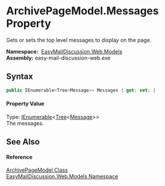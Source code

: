 ArchivePageModel.Messages Property
==================================
Gets or sets the top level messages to display on the page.

  **Namespace:**  [EasyMailDiscussion.Web.Models][1]  
  **Assembly:** easy-mail-discussion-web.exe

Syntax
------

```csharp
public IEnumerable<Tree<Message>> Messages { get; set; }
```

#### Property Value
Type: [IEnumerable][2]&lt;[Tree][3]&lt;[Message][4]>>  
 The messages. 

See Also
--------

#### Reference
[ArchivePageModel Class][5]  
[EasyMailDiscussion.Web.Models Namespace][1]  

[1]: ../README.md
[2]: https://docs.microsoft.com/dotnet/api/system.collections.generic.ienumerable-1
[3]: ../../EasyMailDiscussion.Common/Tree_1/README.md
[4]: ../../EasyMailDiscussion.Common.Database/Message/README.md
[5]: README.md
